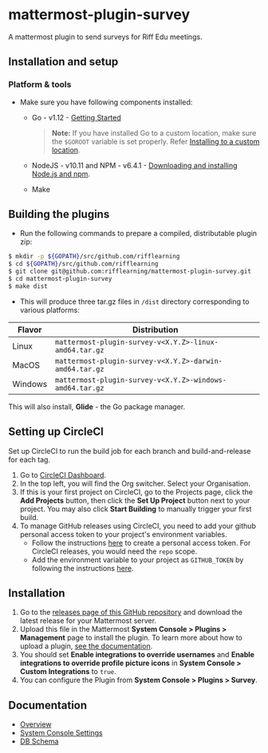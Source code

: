 # mattermost-plugin-survey

A mattermost plugin to send surveys for Riff Edu meetings.

## Installation and setup

### Platform & tools

- Make sure you have following components installed:

  - Go - v1.12 - [Getting Started](https://golang.org/doc/install)
    > **Note:** If you have installed Go to a custom location, make sure the `$GOROOT` variable is set properly. Refer [Installing to a custom location](https://golang.org/doc/install#install).

  - NodeJS - v10.11 and NPM - v6.4.1 - [Downloading and installing Node.js and npm](https://docs.npmjs.com/getting-started/installing-node).

  - Make

## Building the plugins

- Run the following commands to prepare a compiled, distributable plugin zip:

```bash
$ mkdir -p ${GOPATH}/src/github.com/rifflearning
$ cd ${GOPATH}/src/github.com/rifflearning
$ git clone git@github.com:rifflearning/mattermost-plugin-survey.git
$ cd mattermost-plugin-survey
$ make dist
```

- This will produce three tar.gz files in `/dist` directory corresponding to various platforms:

| Flavor  | Distribution |
|-------- | ------------ |
| Linux   | `mattermost-plugin-survey-v<X.Y.Z>-linux-amd64.tar.gz`   |
| MacOS   | `mattermost-plugin-survey-v<X.Y.Z>-darwin-amd64.tar.gz`  |
| Windows | `mattermost-plugin-survey-v<X.Y.Z>-windows-amd64.tar.gz` |

This will also install, **Glide** - the Go package manager.

## Setting up CircleCI

Set up CircleCI to run the build job for each branch and build-and-release for each tag.

1. Go to [CircleCI Dashboard](https://circleci.com/dashboard).
2. In the top left, you will find the Org switcher. Select your Organisation.
3. If this is your first project on CircleCI, go to the Projects page, click the **Add Projects** button, then click the **Set Up Project** button next to your project. You may also click **Start Building** to manually trigger your first build.
4. To manage GitHub releases using CircleCI, you need to add your github personal access token to your project's environment variables.
   - Follow the instructions [here](https://help.github.com/en/articles/creating-a-personal-access-token-for-the-command-line) to create a personal access token. For CircleCI releases, you would need the `repo` scope.
   - Add the environment variable to your project as `GITHUB_TOKEN` by following the instructions [here](https://circleci.com/docs/2.0/env-vars/#setting-an-environment-variable-in-a-project).

## Installation

1. Go to the [releases page of this GitHub repository](https://github.com/rifflearning/mattermost-plugin-survey/releases/latest) and download the latest release for your Mattermost server.
2. Upload this file in the Mattermost **System Console > Plugins > Management** page to install the plugin. To learn more about how to upload a plugin, [see the documentation](https://docs.mattermost.com/administration/plugins.html#plugin-uploads).
3. You should set **Enable integrations to override usernames** and **Enable integrations to override profile picture icons** in **System Console > Custom Integrations** to `true`.
4. You can configure the Plugin from **System Console > Plugins > Survey**.

## Documentation

- [Overview](docs/overview.md)
- [System Console Settings](docs/system_console_settings.md)
- [DB Schema](docs/db_schema.md)
